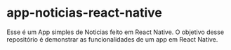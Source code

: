 # app-noticias-react-native

Esse é um App simples de Noticias feito em React Native. 
O objetivo desse repositório é demonstrar as funcionalidades de um app em React Native.
